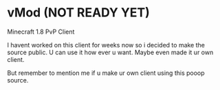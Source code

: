# vMod (NOT READY YET)
Minecraft 1.8 PvP Client 

I havent worked on this client for weeks now so i decided to make the source public. U can use it how ever u want. Maybe even made it ur own client.

But remember to mention me if u make ur own client using this pooop source.


